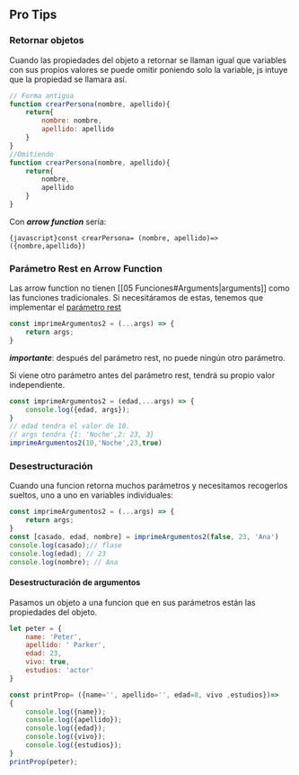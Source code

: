 
## Pro Tips 

### Retornar objetos

Cuando las propiedades del objeto a retornar se llaman igual que variables con sus propios valores se puede omitir poniendo solo la variable, js intuye que la propiedad se llamara así.

```javascript title="Retornar Persona"
// Forma antigua
function crearPersona(nombre, apellido){
    return{
        nombre: nombre,
        apellido: apellido
    }
}
//Omitiendo
function crearPersona(nombre, apellido){
    return{
        nombre,
        apellido
    }
}
```

Con ___arrow function___ sería:

`{javascript}const crearPersona= (nombre, apellido)=> ({nombre,apellido})`

### Parámetro Rest en Arrow Function

Las arrow function no tienen [[05 Funciones#Arguments|arguments]] como las funciones tradicionales. Si necesitáramos de estas, tenemos que implementar el [parámetro rest](https://developer.mozilla.org/es/docs/Web/JavaScript/Reference/Functions/rest_parameters)  

```javascript title="Parametro Rest"
const imprimeArgumentos2 = (...args) => {
    return args;
}
```

___importante___: después del parámetro rest, no puede ningún otro parámetro.

Si viene otro parámetro antes del parámetro rest, tendrá su propio valor independiente.

```javascript title="Valor Propio"
const imprimeArgumentos2 = (edad,...args) => {
    console.log({edad, args});
}
// edad tendra el valor de 10.
// args tendra {1: 'Noche',2: 23, 3}
imprimeArgumentos2(10,'Noche',23,true)
```


### Desestructuración

Cuando una funcion retorna muchos parámetros y necesitamos recogerlos sueltos, uno a uno en variables individuales:

```javascript title="Desestructuracion"
const imprimeArgumentos2 = (...args) => {
    return args;
}
const [casado, edad, nombre] = imprimeArgumentos2(false, 23, 'Ana')
console.log(casado);// flase
console.log(edad); // 23
console.log(nombre); // Ana
```

#### Desestructuración de argumentos

Pasamos un objeto a una funcion que en sus parámetros están las propiedades del objeto.

```javascript title="Desestructuración de argumentos"
let peter = {
    name: 'Peter',
    apellido: ' Parker',
    edad: 23,
    vivo: true,
    estudios: 'actor'
} 

const printProp= ({name='', apellido='', edad=8, vivo ,estudios})=>
{
    console.log({name});
    console.log({apellido});
    console.log({edad});
    console.log({vivo});
    console.log({estudios});
}
printProp(peter);
```





